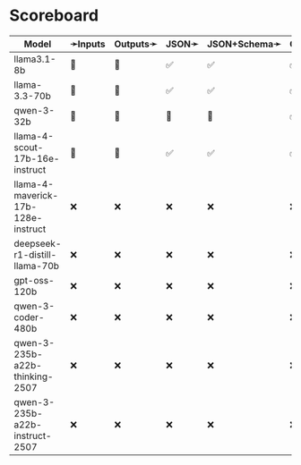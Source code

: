 # Scoreboard

| Model                              | ➛Inputs   | Outputs➛   | JSON➛   | JSON+Schema➛   | Chat | Streaming | Tools | Batch | Seed | Files | Citations | Thinking |
| ---------------------------------- | --------- | ---------- | ------- | -------------- | ---- | --------- | ----- | ----- | ---- | ----- | --------- | -------- |
| llama3.1-8b                        | 💬        | 💬         | ✅      | ✅             | ✅   | ✅        | 💨🧐  | ❌    | ✅   | ❌    | ❌        | ❌       |
| llama-3.3-70b                      | 💬        | 💬         | ✅      | ✅             | ✅   | ✅        | 💨🧐  | ❌    | ✅   | ❌    | ❌        | ❌       |
| qwen-3-32b                         | 💬        | 💬         | 🤪      | 🤪             | ✅   | ✅        | 🧐    | ❌    | ✅   | ❌    | ❌        | ✅       |
| llama-4-scout-17b-16e-instruct     | 💬        | 💬         | ✅      | ✅             | ✅   | ✅        | 💨🧐  | ❌    | ✅   | ❌    | ❌        | ❌       |
| llama-4-maverick-17b-128e-instruct | ❌        | ❌         | ❌      | ❌             | ❌   | ❌        | ❌    | ❌    | ❌   | ❌    | ❌        | ❌       |
| deepseek-r1-distill-llama-70b      | ❌        | ❌         | ❌      | ❌             | ❌   | ❌        | ❌    | ❌    | ❌   | ❌    | ❌        | ❌       |
| gpt-oss-120b                       | ❌        | ❌         | ❌      | ❌             | ❌   | ❌        | ❌    | ❌    | ❌   | ❌    | ❌        | ❌       |
| qwen-3-coder-480b                  | ❌        | ❌         | ❌      | ❌             | ❌   | ❌        | ❌    | ❌    | ❌   | ❌    | ❌        | ❌       |
| qwen-3-235b-a22b-thinking-2507     | ❌        | ❌         | ❌      | ❌             | ❌   | ❌        | ❌    | ❌    | ❌   | ❌    | ❌        | ❌       |
| qwen-3-235b-a22b-instruct-2507     | ❌        | ❌         | ❌      | ❌             | ❌   | ❌        | ❌    | ❌    | ❌   | ❌    | ❌        | ❌       |
